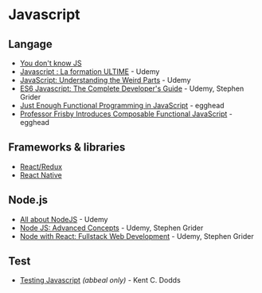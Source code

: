 # Javascript

## Langage

* [You don't know JS](https://github.com/getify/You-Dont-Know-JS)
* [Javascript : La formation ULTIME](https://abbeal.udemy.com/course/javascript-la-formation-ultime/) - Udemy
* [JavaScript: Understanding the Weird Parts](https://abbeal.udemy.com/course/understand-javascript) - Udemy
* [ES6 Javascript: The Complete Developer's Guide](https://abbeal.udemy.com/course/javascript-es6-tutorial/) - Udemy, Stephen Grider
* [Just Enough Functional Programming in JavaScript](https://egghead.io/courses/just-enough-functional-programming-in-javascript) - egghead
* [Professor Frisby Introduces Composable Functional JavaScript](https://egghead.io/courses/professor-frisby-introduces-composable-functional-javascript) - egghead

## Frameworks & libraries

* [React/Redux](react.md)
* [React Native](react-native.md)

## Node.js

* [All about NodeJS](https://abbeal.udemy.com/course/all-about-nodejs/) - Udemy
* [Node JS: Advanced Concepts](https://abbeal.udemy.com/course/advanced-node-for-developers/) - Udemy, Stephen Grider
* [Node with React: Fullstack Web Development](https://abbeal.udemy.com/course/node-with-react-fullstack-web-development/) - Udemy, Stephen Grider

## Test

* [Testing Javascript](https://drive.google.com/drive/u/0/folders/1VFrDumeqohp8xO3-1YTiqHOUIv-Qndvx) _(abbeal only)_ - Kent C. Dodds
